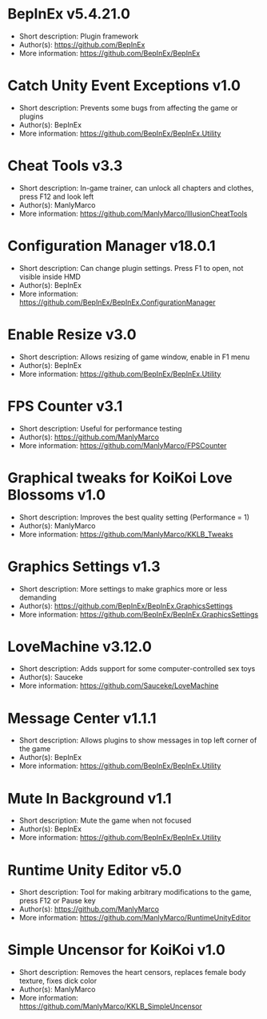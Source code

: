 # BepInEx v5.4.21.0
- Short description: Plugin framework
- Author(s):         https://github.com/BepInEx
- More information:  https://github.com/BepInEx/BepInEx

# Catch Unity Event Exceptions v1.0
- Short description: Prevents some bugs from affecting the game or plugins
- Author(s):         BepInEx
- More information:  https://github.com/BepInEx/BepInEx.Utility

# Cheat Tools v3.3
- Short description: In-game trainer, can unlock all chapters and clothes, press F12 and look left
- Author(s):         ManlyMarco
- More information:  https://github.com/ManlyMarco/IllusionCheatTools

# Configuration Manager v18.0.1
- Short description: Can change plugin settings. Press F1 to open, not visible inside HMD
- Author(s):         BepInEx
- More information:  https://github.com/BepInEx/BepInEx.ConfigurationManager

# Enable Resize v3.0
- Short description: Allows resizing of game window, enable in F1 menu
- Author(s):         BepInEx
- More information:  https://github.com/BepInEx/BepInEx.Utility

# FPS Counter v3.1
- Short description: Useful for performance testing
- Author(s):         https://github.com/ManlyMarco
- More information:  https://github.com/ManlyMarco/FPSCounter

# Graphical tweaks for KoiKoi Love Blossoms v1.0
- Short description: Improves the best quality setting (Performance = 1)
- Author(s):         ManlyMarco
- More information:  https://github.com/ManlyMarco/KKLB_Tweaks

# Graphics Settings v1.3
- Short description: More settings to make graphics more or less demanding
- Author(s):         https://github.com/BepInEx/BepInEx.GraphicsSettings
- More information:  https://github.com/BepInEx/BepInEx.GraphicsSettings

# LoveMachine v3.12.0
- Short description: Adds support for some computer-controlled sex toys
- Author(s):         Sauceke
- More information:  https://github.com/Sauceke/LoveMachine

# Message Center v1.1.1
- Short description: Allows plugins to show messages in top left corner of the game
- Author(s):         BepInEx
- More information:  https://github.com/BepInEx/BepInEx.Utility

# Mute In Background v1.1
- Short description: Mute the game when not focused
- Author(s):         BepInEx
- More information:  https://github.com/BepInEx/BepInEx.Utility

# Runtime Unity Editor v5.0
- Short description: Tool for making arbitrary modifications to the game, press F12 or Pause key
- Author(s):         https://github.com/ManlyMarco
- More information:  https://github.com/ManlyMarco/RuntimeUnityEditor

# Simple Uncensor for KoiKoi v1.0
- Short description: Removes the heart censors, replaces female body texture, fixes dick color
- Author(s):         ManlyMarco
- More information:  https://github.com/ManlyMarco/KKLB_SimpleUncensor

